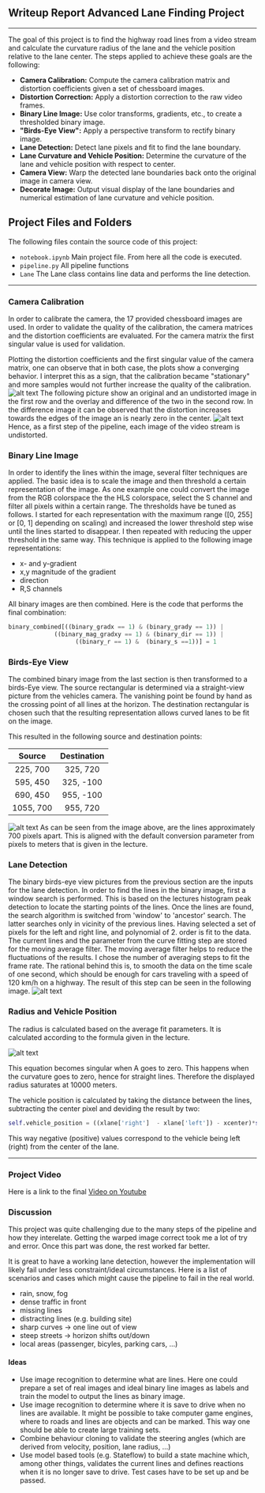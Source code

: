 ## Writeup Report **Advanced Lane Finding Project**
---
The goal of this project is to find the highway road lines from a video stream and calculate the curvature radius of the lane and the vehicle position relative to the lane center.
The steps applied to achieve these goals are the following:

* **Camera Calibration:** Compute the camera calibration matrix and distortion coefficients given a set of chessboard images.
* **Distortion Correction:** Apply a distortion correction to the raw video frames.
* **Binary Line Image:** Use color transforms, gradients, etc., to create a thresholded binary image.
* **"Birds-Eye View":** Apply a perspective transform to rectify binary image.
* **Lane Detection:** Detect lane pixels and fit to find the lane boundary.
* **Lane Curvature and Vehicle Position:** Determine the curvature of the lane and vehicle position with respect to center.
* **Camera View:** Warp the detected lane boundaries back onto the original image in camera view.
* **Decorate Image:** Output visual display of the lane boundaries and numerical estimation of lane curvature and vehicle position.

[//]: # (Image References)

[image01]: ./results/calibration_analysis.png "Analysis of Calibrated Images"
[image02]: ./results/calibration_matrix_analysis.png "Analysis of Calibration Matrix"
[image10]: ./results/binary_original_and_birdseye_view.png
"Binary Image in Original and Birdseye View"

[image20]: ./results/lanes_birdseye_view.png
"Image of Detected Lines and Search Region"
[equation1]: ./results/eq1.png "Equation for Curvature Radius"
[video1]: ./project_video.mp4 "Video"

## Project Files and Folders
The following files contain the source code of this project:
* `notebook.ipynb` Main project file. From here all the code is executed.
* `pipeline.py`  All pipeline functions
* `Lane` The Lane class contains line data and performs the line detection.
---


### Camera Calibration

In order to calibrate the camera, the 17 provided chessboard images are used.
In order to validate the quality of the calibration, the camera matrices and the distortion coefficients are evaluated.
For the camera matrix the first singular value is used for validation.

Plotting the distortion coefficients and the first singular value of the camera matrix, one can observe that in both case, the plots show a converging behavior.
I interpret this as a sign, that the calibration became "stationary" and more samples would not further increase the quality of the calibration.
![alt text][image02]
The following picture show an original and an undistorted image in the first row and the overlay and difference of the two in the second row.
In the difference image it can be observed that the distortion increases towards the edges of the image an is nearly zero in the center.
![alt text][image01]
Hence, as a first step of the pipeline, each image of the video stream is undistorted.

### Binary Line Image
In order to identify the lines within the image, several filter techniques are applied.
The basic idea is to scale the image and then threshold a certain representation of the image.
As one example one could convert the image from the RGB colorspace the the HLS colorspace, select the S channel and filter all pixels within a certain range.
The thresholds have be tuned as follows. I started for each representation with the maximum range ([0, 255] or [0, 1] depending on scaling) and increased the lower threshold step wise until the lines started to disappear. I then repeated with reducing the upper threshold in the same way.
This technique is applied to the following image representations:
* x- and y-gradient
* x,y magnitude of the gradient
* direction
* R,S channels

All binary images are then combined.
Here is the code that performs the final combination:
```python
binary_combined[((binary_gradx == 1) & (binary_grady == 1)) |
             ((binary_mag_gradxy == 1) & (binary_dir == 1)) |
                   ((binary_r == 1) &  (binary_s ==1))] = 1
```
### Birds-Eye View
The combined binary image from the last section is then transformed to a birds-Eye view.
The source rectangular is determined via a straight-view picture from the vehicles camera. The vanishing point be found by hand as the crossing point of all lines at the horizon.
The destination rectangular is chosen such that the resulting representation allows curved lanes to be fit on the image.

This resulted in the following source and destination points:

| Source        | Destination   |
|:-------------:|:-------------:|
| 225, 700      | 325, 720       |
| 595, 450      | 325, -100      |
| 690, 450      | 955, -100      |
| 1055, 700     | 955, 720       |

![alt text][image10]
As can be seen from the image above, are the lines approximately 700 pixels apart. This is aligned with the default conversion parameter from pixels to meters that is given in the lecture.

### Lane Detection
The binary birds-eye view pictures from the previous section are the inputs for the lane detection.
In order to find the lines in the binary image, first a window search is performed. This is based on the lectures histogram peak detection to locate the starting points of the lines.
Once the lines are found, the search algorithm is switched from 'window' to 'ancestor' search. The latter searches only in vicinity of the previous lines.
Having selected a set of pixels for the left and right line, and polynomial of 2. order is fit to the data.
The current lines and the parameter from the curve fitting step are stored for the moving average filter.
The moving average filter helps to reduce the fluctuations of the results. I chose the number of averaging steps to fit the frame rate. The rational behind this is, to smooth the data on the time scale of one second, which should be enough for cars traveling with a speed of 120 km/h on a highway.
The result of this step can be seen in the following image.
![alt text][image20]
### Radius and Vehicle Position
The radius is calculated based on the average fit parameters. It is calculated according to the formula given in the lecture.

![alt text][equation1]

This equation becomes singular when A goes to zero. This happens when the curvature goes to zero, hence for straight lines. Therefore the displayed radius saturates at 10000 meters.

The vehicle position is calculated by taking the distance between the lines, subtracting the center pixel and deviding the result by two:
```python
self.vehicle_position = ((xlane['right']  - xlane['left']) - xcenter)*self.xmeter_per_pixel
```
This way negative (positive) values correspond to the vehicle being left (right) from the center of the lane.

----------------

### Project Video

Here is a link to the final [Video on Youtube](https://www.youtube.com/watch?v=LP39pNEHQD4)

### Discussion

This project was quite challenging due to the many steps of the pipeline and how they interelate. Getting the warped image correct took me a lot of try and error. Once this part was done, the rest worked far better.

It is great to have a working lane detection, however the implementation will likely fail under less constraint/ideal circumstances.
Here is a list of scenarios and cases which might cause the pipeline to fail in the real world.

* rain, snow, fog
* dense traffic in front
* missing lines
* distracting lines (e.g. building site)
* sharp curves -> one line out of view
* steep streets -> horizon shifts out/down
* local areas (passenger, bicyles, parking cars, ...)

#### Ideas
* Use image recognition to determine what are lines. Here one could prepare a set of real images and ideal binary line images as labels and train the model to output the lines as binary image.
* Use image recognition to determine where it is save to drive when no lines are available. It might be possible to take computer game engines, where to roads and lines are objects and can be marked. This way one should be able to create large training sets.
* Combine behaviour cloning to validate the steering angles (which are derived from velocity, position, lane radius, ...)
*  Use model based tools (e.g. Stateflow) to build a state machine which, among other things, validates the current lines and defines reactions when it is no longer save to drive. Test cases have to be set up and be passed.
